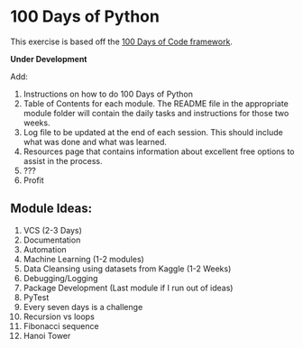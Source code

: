 # 100 Days of Python
This exercise is based off the [100 Days of Code framework](https://www.100daysofcode.com/).

**Under Development**

Add:
1. Instructions on how to do 100 Days of Python
2. Table of Contents for each module. The README file in the appropriate module folder will contain the daily tasks and instructions for those two weeks.
3. Log file to be updated at the end of each session. This should include what was done and what was learned.
4. Resources page that contains information about excellent free options to assist in the process.
5. ???
6. Profit

## Module Ideas:
1. VCS (2-3 Days)
2. Documentation
3. Automation
4. Machine Learning (1-2 modules)
5. Data Cleansing using datasets from Kaggle (1-2 Weeks)
6. Debugging/Logging
7. Package Development (Last module if I run out of ideas)
8. PyTest
9. Every seven days is a challenge
10. Recursion vs loops
11. Fibonacci sequence
12. Hanoi Tower
